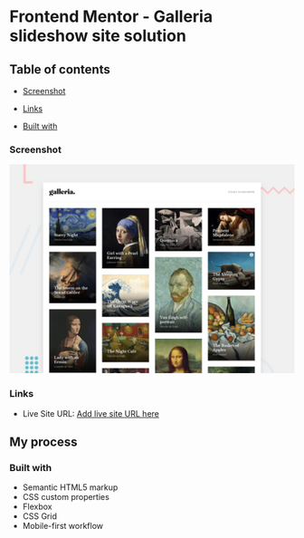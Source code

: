 # Frontend Mentor - Galleria slideshow site solution

## Table of contents
  - [Screenshot](#screenshot)
  - [Links](#links)

  - [Built with](#built-with)
### Screenshot

![](./preview.jpg)

### Links
- Live Site URL: [Add live site URL here]( https://mona-front.github.io/GalleriaSlideshow/)

## My process

### Built with

- Semantic HTML5 markup
- CSS custom properties
- Flexbox
- CSS Grid
- Mobile-first workflow

